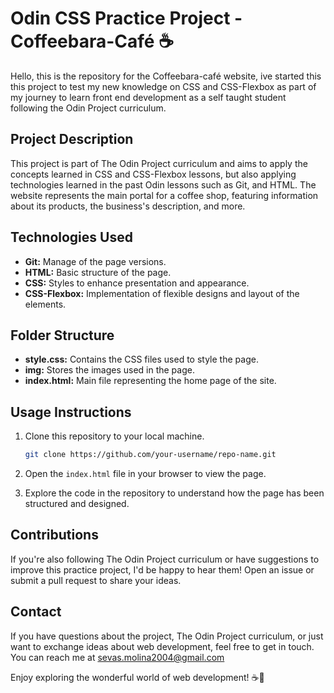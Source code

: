 # Odin CSS Practice Project - Coffeebara-Café ☕️
Hello, this is the repository for the Coffeebara-café website, ive started this this project to test my new knowledge on CSS and CSS-Flexbox as part of my journey to learn front end development as a self taught student following the Odin Project curriculum.

## Project Description

This project is part of The Odin Project curriculum and aims to apply the concepts learned in CSS and CSS-Flexbox lessons, but also applying technologies learned in the past Odin lessons such as Git, and HTML. The website represents the main portal for a coffee shop, featuring information about its products, the business's description, and more.

## Technologies Used

- **Git:** Manage of the page versions.
- **HTML:** Basic structure of the page.
- **CSS:** Styles to enhance presentation and appearance.
- **CSS-Flexbox:** Implementation of flexible designs and layout of the elements.

## Folder Structure

- **style.css:** Contains the CSS files used to style the page.
- **img:** Stores the images used in the page.
- **index.html:** Main file representing the home page of the site.

## Usage Instructions

1. Clone this repository to your local machine.
   ```bash
   git clone https://github.com/your-username/repo-name.git
   ```

2. Open the `index.html` file in your browser to view the page.

3. Explore the code in the repository to understand how the page has been structured and designed.

## Contributions

If you're also following The Odin Project curriculum or have suggestions to improve this practice project, I'd be happy to hear them! Open an issue or submit a pull request to share your ideas.

## Contact

If you have questions about the project, The Odin Project curriculum, or just want to exchange ideas about web development, feel free to get in touch. You can reach me at sevas.molina2004@gmail.com

Enjoy exploring the wonderful world of web development! ☕️🚀